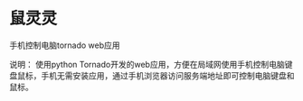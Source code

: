 # 鼠灵灵
手机控制电脑tornado web应用

说明：
使用python Tornado开发的web应用，方便在局域网使用手机控制电脑键盘鼠标，手机无需安装应用，通过手机浏览器访问服务端地址即可控制电脑键盘和鼠标。
